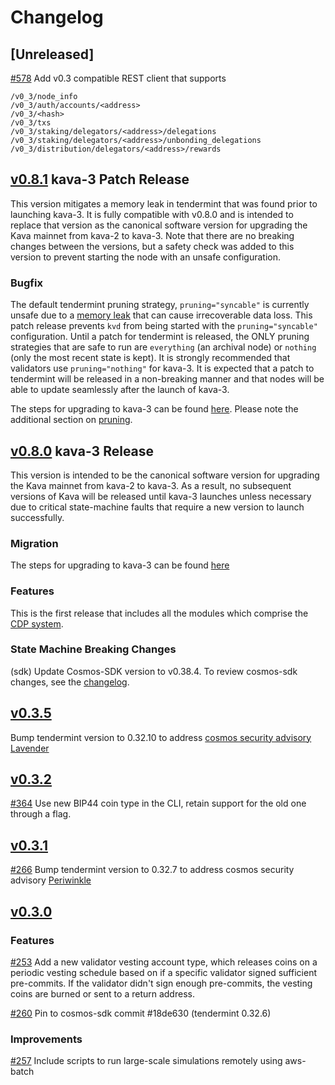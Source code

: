 <!--
Guiding Principles:

Changelogs are for humans, not machines.
There should be an entry for every single version.
The same types of changes should be grouped.
Versions and sections should be linkable.
The latest version comes first.
The release date of each version is displayed.
Mention whether you follow Semantic Versioning.

Usage:

Change log entries are to be added to the Unreleased section under the
appropriate stanza (see below). Each entry should ideally include a tag and
the Github issue reference in the following format:

* (<tag>) \#<issue-number> message

The issue numbers will later be link-ified during the release process so you do
not have to worry about including a link manually, but you can if you wish.

Types of changes (Stanzas):

"Features" for new features.
"Improvements" for changes in existing functionality.
"Deprecated" for soon-to-be removed features.
"Bug Fixes" for any bug fixes.
"Client Breaking" for breaking CLI commands and REST routes.
"State Machine Breaking" for breaking the AppState

Ref: https://keepachangelog.com/en/1.0.0/
-->

# Changelog

## [Unreleased]

[\#578](https://github.com/Kava-Labs/kava/pulls/578) Add v0.3 compatible REST client that supports
```
/v0_3/node_info
/v0_3/auth/accounts/<address>
/v0_3/<hash>
/v0_3/txs
/v0_3/staking/delegators/<address>/delegations
/v0_3/staking/delegators/<address>/unbonding_delegations
/v0_3/distribution/delegators/<address>/rewards
```

## [v0.8.1](https://github.com/Kava-Labs/kava/releases/tag/v0.8.1) kava-3 Patch Release

This version mitigates a memory leak in tendermint that was found prior to launching kava-3. It is fully compatible with v0.8.0 and is intended to replace that version as the canonical software version for upgrading the Kava mainnet from kava-2 to kava-3. Note that there are no breaking changes between the versions, but a safety check was added to this version to prevent starting the node with an unsafe configuration.

### Bugfix

The default tendermint pruning strategy, `pruning="syncable"` is currently unsafe due to a [memory leak](https://github.com/tendermint/iavl/issues/256) that can cause irrecoverable data loss. This patch release prevents `kvd` from being started with the `pruning="syncable"` configuration. Until a patch for tendermint is released, the ONLY pruning strategies that are safe to run are `everything` (an archival node) or `nothing` (only the most recent state is kept). It is strongly recommended that validators use `pruning="nothing"` for kava-3. It is expected that a patch to tendermint will be released in a non-breaking manner and that nodes will be able to update seamlessly after the launch of kava-3.

The steps for upgrading to kava-3 can be found [here](https://github.com/Kava-Labs/kava/blob/master/contrib/kava-3/migration.md). Please note the additional section on [pruning](https://github.com/Kava-Labs/kava/blob/master/contrib/kava-3/migration.md#Pruning).

## [v0.8.0](https://github.com/Kava-Labs/kava/releases/tag/v0.8.0) kava-3 Release

This version is intended to be the canonical software version for upgrading the Kava mainnet from kava-2 to kava-3. As a result, no subsequent versions of Kava will be released until kava-3 launches unless necessary due to critical state-machine faults that require a new version to launch successfully.

### Migration

The steps for upgrading to kava-3 can be found [here](https://github.com/Kava-Labs/kava/blob/master/contrib/kava-3/migration.md)

### Features

This is the first release that includes all the modules which comprise the [CDP system](https://docs.kava.io/).

### State Machine Breaking Changes

(sdk) Update Cosmos-SDK version to v0.38.4. To review cosmos-sdk changes, see the [changelog](https://github.com/cosmos/cosmos-sdk/blob/v0.38.4/CHANGELOG.md).


## [v0.3.5](https://github.com/Kava-Labs/kava/releases/tag/v0.3.5)

Bump tendermint version to 0.32.10 to address [cosmos security advisory Lavender](https://forum.cosmos.network/t/cosmos-mainnet-security-advisory-lavender/3511)

## [v0.3.2](https://github.com/Kava-Labs/kava/releases/tag/v0.3.2)

[\#364](https://github.com/Kava-Labs/kava/pulls/364)  Use new BIP44 coin type in the CLI, retain support for the old one through a flag.

## [v0.3.1](https://github.com/Kava-Labs/kava/releases/tag/v0.3.1)

[\#266](https://github.com/Kava-Labs/kava/pulls/266) Bump tendermint version to 0.32.7 to address cosmos security advisory [Periwinkle](https://forum.cosmos.network/t/cosmos-mainnet-security-advisory-periwinkle/2911)

## [v0.3.0](https://github.com/Kava-Labs/kava/releases/tag/v0.3.0)

### Features

[\#253](https://github.com/Kava-Labs/kava/pulls/253) Add a new validator vesting account type, which releases coins on a periodic vesting schedule based on if a specific validator signed sufficient pre-commits. If the validator didn't sign enough pre-commits, the vesting coins are burned or sent to a return address.

[\#260](https://github.com/Kava-Labs/kava/pulls/260) Pin to cosmos-sdk commit #18de630 (tendermint 0.32.6)

### Improvements

[\#257](https://github.com/Kava-Labs/kava/pulls/257) Include scripts to run large-scale simulations remotely using aws-batch
